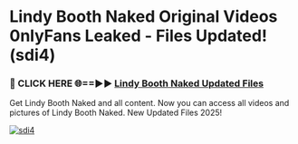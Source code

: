 # Lindy Booth Naked Original Videos 0nlyFans Leaked - Files Updated! (sdi4)

<h3>🔴 CLICK HERE 🌐==►► <a href="https://tinyurl.com/up5wt9bj" rel="nofollow">Lindy Booth Naked Updated Files</a></h3>

Get Lindy Booth Naked and all content. Now you can access all videos and pictures of Lindy Booth Naked. New Updated Files 2025!

[![sdi4](https://i.imgur.com/ABiUzMV.gif)](https://tinyurl.com/up5wt9bj)
